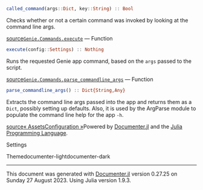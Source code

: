 ```julia
called_command(args::Dict, key::String) :: Bool
```
Checks whether or not a certain command was invoked by looking at the command line args.

[source](https://github.com/GenieFramework/Genie.jl/blob/47e81df11838c6e63aa6bc66cd6f778579412697/src/Commands.jl#L106-L110)[`Genie.Commands.execute`](#Genie.Commands.execute) — Function
```julia
execute(config::Settings) :: Nothing
```
Runs the requested Genie app command, based on the `args` passed to the script.

[source](https://github.com/GenieFramework/Genie.jl/blob/47e81df11838c6e63aa6bc66cd6f778579412697/src/Commands.jl#L11-L15)[`Genie.Commands.parse_commandline_args`](#Genie.Commands.parse_commandline_args) — Function
```julia
parse_commandline_args() :: Dict{String,Any}
```
Extracts the command line args passed into the app and returns them as a `Dict`, possibly setting up defaults. Also, it is used by the ArgParse module to populate the command line help for the app `-h`.

[source](https://github.com/GenieFramework/Genie.jl/blob/47e81df11838c6e63aa6bc66cd6f778579412697/src/Commands.jl#L50-L55)[« Assets](assets.html)[Configuration »](configuration.html)Powered by [Documenter.jl](https://github.com/JuliaDocs/Documenter.jl) and the [Julia Programming Language](https://julialang.org/).

Settings

Themedocumenter-lightdocumenter-dark



---

This document was generated with [Documenter.jl](https://github.com/JuliaDocs/Documenter.jl) version 0.27.25 on Sunday 27 August 2023. Using Julia version 1.9.3.


